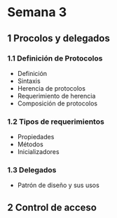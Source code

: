 # Semana 3

## 1 Procolos y delegados

### 1.1 Definición de Protocolos
* Definición
* Sintaxis
* Herencia de protocolos
* Requerimiento de herencia
* Composición de protocolos

### 1.2 Tipos de requerimientos
* Propiedades
* Métodos
* Inicializadores

### 1.3 Delegados
* Patrón de diseño y sus usos

## 2 Control de acceso
